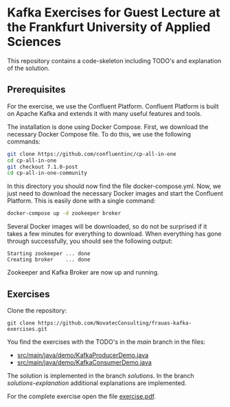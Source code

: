 # Kafka Exercises for Guest Lecture at the Frankfurt University of Applied Sciences

This repository contains a code-skeleton including TODO's and explanation of the solution.

## Prerequisites

For the exercise, we use the Confluent Platform. Confluent Platform is built on Apache Kafka and extends it with many useful features and tools.

The installation is done using Docker Compose. First, we download the necessary Docker Compose file. To do this, we use the following commands:

```bash
git clone https://github.com/confluentinc/cp-all-in-one
cd cp-all-in-one
git checkout 7.1.0-post
cd cp-all-in-one-community
```

In this directory you should now find the file docker-compose.yml. Now, we just need to download the necessary Docker images and start the Confluent Platform. This is easily done with a single command:

```bash
docker-compose up -d zookeeper broker
```

Several Docker images will be downloaded, so do not be surprised if it takes a few minutes for everything to download. When everything has gone through successfully, you should see the following output:

```
Starting zookeeper ... done
Creating broker    ... done
```

Zookeeper and Kafka Broker are now up and running.  

## Exercises

Clone the repository:
```
git clone https://github.com/NovatecConsulting/frauas-kafka-exercises.git
````

You find the exercises with the TODO's in the *main* branch in the files:
* [src/main/java/demo/KafkaProducerDemo.java](src/main/java/demo/KafkaProducerDemo.java)
* [src/main/java/demo/KafkaConsumerDemo.java](src/main/java/demo/KafkaConsumerDemo.java)

The solution is implemented in the branch *solutions*. In the branch *solutions-explanation* additional explanations are implemented.

For the complete exercise open the file [exercise.pdf](exercise.pdf).

